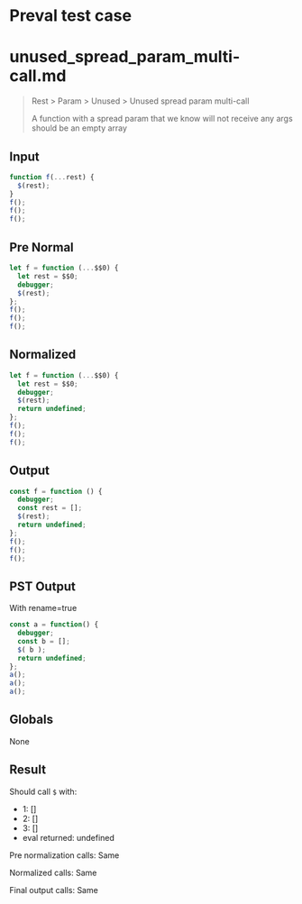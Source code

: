 # Preval test case

# unused_spread_param_multi-call.md

> Rest > Param > Unused > Unused spread param multi-call
>
> A function with a spread param that we know will not receive any args should be an empty array

## Input

`````js filename=intro
function f(...rest) {
  $(rest);
}
f();
f();
f();
`````

## Pre Normal


`````js filename=intro
let f = function (...$$0) {
  let rest = $$0;
  debugger;
  $(rest);
};
f();
f();
f();
`````

## Normalized


`````js filename=intro
let f = function (...$$0) {
  let rest = $$0;
  debugger;
  $(rest);
  return undefined;
};
f();
f();
f();
`````

## Output


`````js filename=intro
const f = function () {
  debugger;
  const rest = [];
  $(rest);
  return undefined;
};
f();
f();
f();
`````

## PST Output

With rename=true

`````js filename=intro
const a = function() {
  debugger;
  const b = [];
  $( b );
  return undefined;
};
a();
a();
a();
`````

## Globals

None

## Result

Should call `$` with:
 - 1: []
 - 2: []
 - 3: []
 - eval returned: undefined

Pre normalization calls: Same

Normalized calls: Same

Final output calls: Same
